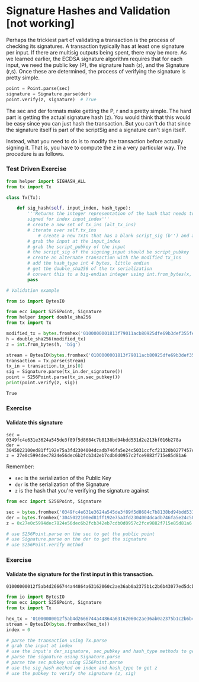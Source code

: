 
# Signature Hashes and Validation [not working]

Perhaps the trickiest part of validating a transaction is the process of checking its signatures. A transaction typically has at least one signature per input. If there are multisig outputs being spent, there may be more. As we learned earlier, the ECDSA signature algorithm requires that for each input, we need the public key (P), the signature hash (z), and the Signature (r,s). Once these are determined, the process of verifying the signature is pretty simple.

```python
point = Point.parse(sec)
signature = Signature.parse(der)
point.verify(z, signature)  # True
```

The sec and der formats make getting the P, r and s pretty simple. The hard part is getting the actual signature hash (z). You would think that this would be easy since you can just hash the transaction. But you can't do that since the signature itself is part of the scriptSig and a signature can't sign itself.

Instead, what you need to do is to modify the transaction before actually signing it. That is, you have to compute the z in a very particular way. The procedure is as follows.


### Test Driven Exercise


```python
from helper import SIGHASH_ALL
from tx import Tx

class Tx(Tx):

    def sig_hash(self, input_index, hash_type):
        '''Returns the integer representation of the hash that needs to get
        signed for index input_index'''
        # create a new set of tx_ins (alt_tx_ins)
        # iterate over self.tx_ins
            # create a new TxIn that has a blank script_sig (b'') and add to alt_tx_ins
        # grab the input at the input_index
        # grab the script_pubkey of the input
        # the script_sig of the signing_input should be script_pubkey
        # create an alternate transaction with the modified tx_ins
        # add the hash_type int 4 bytes, little endian
        # get the double_sha256 of the tx serialization
        # convert this to a big-endian integer using int.from_bytes(x, 'big')
        pass
```


```python
# Validation example

from io import BytesIO

from ecc import S256Point, Signature
from helper import double_sha256
from tx import Tx

modified_tx = bytes.fromhex('0100000001813f79011acb80925dfe69b3def355fe914bd1d96a3f5f71bf8303c6a989c7d1000000001976a914a802fc56c704ce87c42d7c92eb75e7896bdc41ae88acfeffffff02a135ef01000000001976a914bc3b654dca7e56b04dca18f2566cdaf02e8d9ada88ac99c39800000000001976a9141c4bc762dd5423e332166702cb75f40df79fea1288ac1943060001000000')
h = double_sha256(modified_tx)
z = int.from_bytes(h, 'big')

stream = BytesIO(bytes.fromhex('0100000001813f79011acb80925dfe69b3def355fe914bd1d96a3f5f71bf8303c6a989c7d1000000006b483045022100ed81ff192e75a3fd2304004dcadb746fa5e24c5031ccfcf21320b0277457c98f02207a986d955c6e0cb35d446a89d3f56100f4d7f67801c31967743a9c8e10615bed01210349fc4e631e3624a545de3f89f5d8684c7b8138bd94bdd531d2e213bf016b278afeffffff02a135ef01000000001976a914bc3b654dca7e56b04dca18f2566cdaf02e8d9ada88ac99c39800000000001976a9141c4bc762dd5423e332166702cb75f40df79fea1288ac19430600'))
transaction = Tx.parse(stream)
tx_in = transaction.tx_ins[0]
sig = Signature.parse(tx_in.der_signature())
point = S256Point.parse(tx_in.sec_pubkey())
print(point.verify(z, sig))
```

    True


### Exercise

#### Validate this signature

```
sec = 0349fc4e631e3624a545de3f89f5d8684c7b8138bd94bdd531d2e213bf016b278a
der = 3045022100ed81ff192e75a3fd2304004dcadb746fa5e24c5031ccfcf21320b0277457c98f02207a986d955c6e0cb35d446a89d3f56100f4d7f67801c31967743a9c8e10615bed
z = 27e0c5994dec7824e56dec6b2fcb342eb7cdb0d0957c2fce9882f715e85d81a6
```

Remember:

* `sec` is the serialization of the Public Key
* `der` is the serialization of the Signature
* `z` is the hash that you're verifying the signature against


```python
from ecc import S256Point, Signature

sec = bytes.fromhex('0349fc4e631e3624a545de3f89f5d8684c7b8138bd94bdd531d2e213bf016b278a')
der = bytes.fromhex('3045022100ed81ff192e75a3fd2304004dcadb746fa5e24c5031ccfcf21320b0277457c98f02207a986d955c6e0cb35d446a89d3f56100f4d7f67801c31967743a9c8e10615bed')
z = 0x27e0c5994dec7824e56dec6b2fcb342eb7cdb0d0957c2fce9882f715e85d81a6

# use S256Point.parse on the sec to get the public point
# use Signature.parse on the der to get the signature
# use S256Point.verify method
```

### Exercise

#### Validate the signature for the first input in this transaction.
```
01000000012f5ab4d2666744a44864a63162060c2ae36ab0a2375b1c2b6b43077ed5dcbed6000000006a473044022034177d53fcb8e8cba62432c5f6cc3d11c16df1db0bce20b874cfc61128b529e1022040c2681a2845f5eb0c46adb89585604f7bf8397b82db3517afb63f8e3d609c990121035e8b10b675477614809f3dde7fd0e33fb898af6d86f51a65a54c838fddd417a5feffffff02c5872e00000000001976a91441b835c78fb1406305727d8925ff315d90f9bbc588acae2e1700000000001976a914c300e84d277c6c7bcf17190ebc4e7744609f8b0c88ac31470600
```


```python
from io import BytesIO
from ecc import S256Point, Signature
from tx import Tx

hex_tx = '01000000012f5ab4d2666744a44864a63162060c2ae36ab0a2375b1c2b6b43077ed5dcbed6000000006a473044022034177d53fcb8e8cba62432c5f6cc3d11c16df1db0bce20b874cfc61128b529e1022040c2681a2845f5eb0c46adb89585604f7bf8397b82db3517afb63f8e3d609c990121035e8b10b675477614809f3dde7fd0e33fb898af6d86f51a65a54c838fddd417a5feffffff02c5872e00000000001976a91441b835c78fb1406305727d8925ff315d90f9bbc588acae2e1700000000001976a914c300e84d277c6c7bcf17190ebc4e7744609f8b0c88ac31470600'
stream = BytesIO(bytes.fromhex(hex_tx))
index = 0

# parse the transaction using Tx.parse
# grab the input at index
# use the input's der_signature, sec_pubkey and hash_type methods to get data
# parse the signature using Signature.parse
# parse the sec pubkey using S256Point.parse
# use the sig_hash method on index and hash_type to get z
# use the pubkey to verify the signature (z, sig)
```
